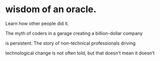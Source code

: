 # wisdom of an oracle.

Learn how other people did it.

The myth of coders in a garage creating a billion-dollar company

is persistent. The story of non-technical professionals driving

technological change is not often told, but that doesn’t mean it doesn’t